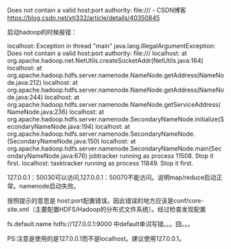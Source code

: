 Does not contain a valid host:port authority: file:/// - CSDN博客 https://blog.csdn.net/xtj332/article/details/40350845

启动hadoop的时候报错：



localhost: Exception in thread "main" java.lang.IllegalArgumentException: Does not contain a valid host:port authority: file:///
localhost:      at org.apache.hadoop.net.NetUtils.createSocketAddr(NetUtils.java:164)
localhost:      at org.apache.hadoop.hdfs.server.namenode.NameNode.getAddress(NameNode.java:212)
localhost:      at org.apache.hadoop.hdfs.server.namenode.NameNode.getAddress(NameNode.java:244)
localhost:      at org.apache.hadoop.hdfs.server.namenode.NameNode.getServiceAddress(NameNode.java:236)
localhost:      at org.apache.hadoop.hdfs.server.namenode.SecondaryNameNode.initialize(SecondaryNameNode.java:194)
localhost:      at org.apache.hadoop.hdfs.server.namenode.SecondaryNameNode.<init>(SecondaryNameNode.java:150)
localhost:      at org.apache.hadoop.hdfs.server.namenode.SecondaryNameNode.main(SecondaryNameNode.java:676)
jobtracker running as process 11508. Stop it first.
localhost: tasktracker running as process 11849. Stop it first.



127.0.0.1：50030可以访问,127.0.0.1：50070不能访问。说明map/reduce启动正常。namenode启动失败。

按照提示的意思是 host:port配置错误。因此错误的地方应该是conf/core-site.xml（主要配置HDFS/Hadoop的分布式文件系统）。经过检查发现配置

 <property>
                <name>fs.default.name</name>
                <value>hdfs://127.0.0.1:9000</value>
        </property>
中default单词写错。。。囧。。。


PS:注意是使用的是127.0.0.1而不是localhost。建议使用127.0.0.1。